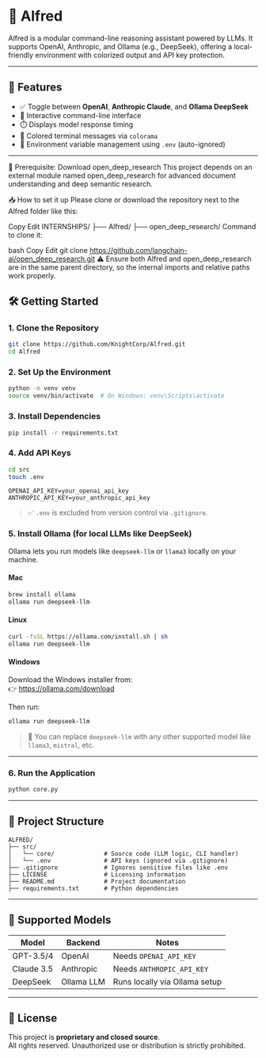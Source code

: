 # 🧠 Alfred

Alfred is a modular command-line reasoning assistant powered by LLMs. It supports OpenAI, Anthropic, and Ollama (e.g., DeepSeek), offering a local-friendly environment with colorized output and API key protection.

---

## 🚀 Features

- ✅ Toggle between **OpenAI**, **Anthropic Claude**, and **Ollama DeepSeek**
- 🧪 Interactive command-line interface
- ⏱️ Displays model response timing
- 🌈 Colored terminal messages via `colorama`
- 🔐 Environment variable management using `.env` (auto-ignored)

---
🧠 Prerequisite: Download open_deep_research
This project depends on an external module named open_deep_research for advanced document understanding and deep semantic research.

📥 How to set it up
Please clone or download the repository next to the Alfred folder like this:

Copy
Edit
INTERNSHIPS/
├── Alfred/
├── open_deep_research/
Command to clone it:

bash
Copy
Edit
git clone https://github.com/langchain-ai/open_deep_research.git
⚠️ Ensure both Alfred and open_deep_research are in the same parent directory, so the internal imports and relative paths work properly.

## 🛠️ Getting Started

### 1. Clone the Repository

```bash
git clone https://github.com/KnightCorp/Alfred.git
cd Alfred
```

### 2. Set Up the Environment

```bash
python -m venv venv
source venv/bin/activate  # On Windows: venv\Scripts\activate
```

### 3. Install Dependencies

```bash
pip install -r requirements.txt
```

### 4. Add API Keys

```bash
cd src
touch .env
```

```env
OPENAI_API_KEY=your_openai_api_key
ANTHROPIC_API_KEY=your_anthropic_api_key
```

> ✅ `.env` is excluded from version control via `.gitignore`.

### 5. Install Ollama (for local LLMs like DeepSeek)

Ollama lets you run models like `deepseek-llm` or `llama3` locally on your machine.

#### Mac

```bash
brew install ollama
ollama run deepseek-llm
```

#### Linux

```bash
curl -fsSL https://ollama.com/install.sh | sh
ollama run deepseek-llm
```

#### Windows

Download the Windows installer from:  
👉 https://ollama.com/download

Then run:

```bash
ollama run deepseek-llm
```

> 🧠 You can replace `deepseek-llm` with any other supported model like `llama3`, `mistral`, etc.

---

### 6. Run the Application

```bash
python core.py
```

---

## 📁 Project Structure

```
ALFRED/
├── src/
│   └── core/              # Source code (LLM logic, CLI handler)
│   └── .env               # API keys (ignored via .gitignore)
├── .gitignore             # Ignores sensitive files like .env
├── LICENSE                # Licensing information
├── README.md              # Project documentation
├── requirements.txt       # Python dependencies
```

---


## 🤖 Supported Models

| Model         | Backend     | Notes                          |
|---------------|-------------|---------------------------------|
| GPT-3.5/4     | OpenAI      | Needs `OPENAI_API_KEY`         |
| Claude 3.5    | Anthropic   | Needs `ANTHROPIC_API_KEY`      |
| DeepSeek      | Ollama LLM  | Runs locally via Ollama setup  |

---

## 📄 License

This project is **proprietary and closed source**.  
All rights reserved. Unauthorized use or distribution is strictly prohibited.
